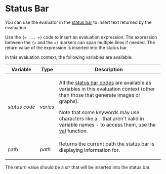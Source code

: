 # Status Bar

You can use the evaluator in the [status bar](/Manual/preferences/preferences_categories/file_displays/status_bar.md) to insert text returned by the evaluation.

Use the `{= ... =}` code to insert an evaluation expression. The expression between the `{=` and the `=}` markers can span multiple lines if needed. The return value of the expression is inserted into the status bar.

In this evaluation context, the following variables are available:

<table>
<thead><tr><th>
Variable</th><th>
Type</th><th>
Description
</th></tr></thead><tbody><tr><td>

<nobr>*status code*</nobr></td><td>

*varies*</td><td>

All the [status bar codes](/Manual/reference/status_bar_codes/README.md) are available as variables in this evaluation context (other than those that generate images or graphs).

Note that some keywords may use characters like a `:` that aren't valid in variable names - to access them, use the [val](/Manual/reference/evaluator/val.md) function.
</td></tr><tr><td>
path</td><td>

*path*</td><td>
Returns the current path the status bar is displaying information for.
</td></tr></tbody>
</table>

The return value should be a *str* that will be inserted into the status bar.
